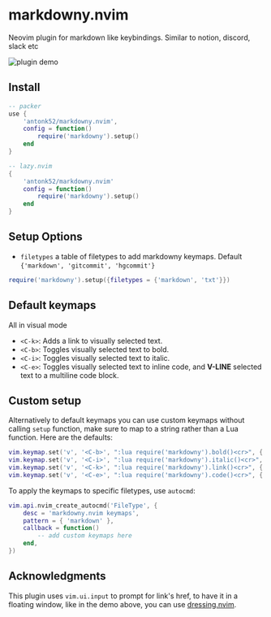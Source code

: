 # markdowny.nvim

Neovim plugin for markdown like keybindings. Similar to notion, discord, slack etc

![plugin demo](https://user-images.githubusercontent.com/5817809/211911652-fe0c1d26-1dd0-4832-b948-e685067bb78b.gif)

## Install

```lua
-- packer
use {
    'antonk52/markdowny.nvim',
    config = function()
        require('markdowny').setup()
    end
}
```

```lua
-- lazy.nvim
{
    'antonk52/markdowny.nvim'
    config = function()
        require('markdowny').setup()
    end
}
```

## Setup Options

- `filetypes` a table of filetypes to add markdowny keymaps. Default `{'markdown', 'gitcommit', 'hgcommit'}`

```lua
require('markdowny').setup({filetypes = {'markdown', 'txt'}})
```

## Default keymaps

All in visual mode

- `<C-k>`: Adds a link to visually selected text.
- `<C-b>`: Toggles visually selected text to bold.
- `<C-i>`: Toggles visually selected text to italic.
- `<C-e>`: Toggles visually selected text to inline code, and **V-LINE** selected text to a multiline code block.

## Custom setup

Alternatively to default keymaps you can use custom keymaps without calling `setup` function, make sure to map to a string rather than a Lua function. Here are the defaults:

```lua
vim.keymap.set('v', '<C-b>', ":lua require('markdowny').bold()<cr>", { buffer = 0 })
vim.keymap.set('v', '<C-i>', ":lua require('markdowny').italic()<cr>", { buffer = 0 })
vim.keymap.set('v', '<C-k>', ":lua require('markdowny').link()<cr>", { buffer = 0 })
vim.keymap.set('v', '<C-e>', ":lua require('markdowny').code()<cr>", { buffer = 0 })
```

To apply the keymaps to specific filetypes, use `autocmd`:

```lua
vim.api.nvim_create_autocmd('FileType', {
    desc = 'markdowny.nvim keymaps',
    pattern = { 'markdown' },
    callback = function()
        -- add custom keymaps here
    end,
})
```

## Acknowledgments

This plugin uses `vim.ui.input` to prompt for link's href, to have it in a floating window, like in the demo above, you can use [dressing.nvim](https://github.com/stevearc/dressing.nvim).
